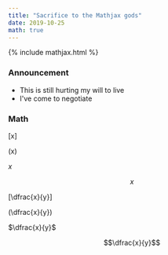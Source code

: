 ```yaml
---
title: "Sacrifice to the Mathjax gods"
date: 2019-10-25
math: true
---
```


{% include mathjax.html %}
### Announcement

- This is still hurting my will to live
- I've come to negotiate

### Math

\[x\]

\(x\)

$x$

$$x$$

\[\dfrac{x}{y}\]

\(\dfrac{x}{y}\)

$\dfrac{x}{y}$

$$\dfrac{x}{y}$$